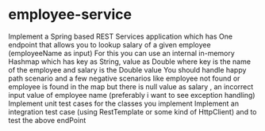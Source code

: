 # employee-service

Implement a Spring based REST Services application which has 
One endpoint that allows you to lookup salary of a given employee (employeeName as input)
For this you can use an internal in-memory Hashmap which has key as String, value as Double where key is the name of the employee and salary is the Double value
You should handle happy path scenario and a few negative scenarios like employee not found or employee is found in the map but there is null value as salary , an incorrect input value of employee name (preferably i want to see exception handling)
Implement unit test cases for the classes you implement
Implement an integration test case (using RestTemplate or some kind of HttpClient) and to test the above endPoint
